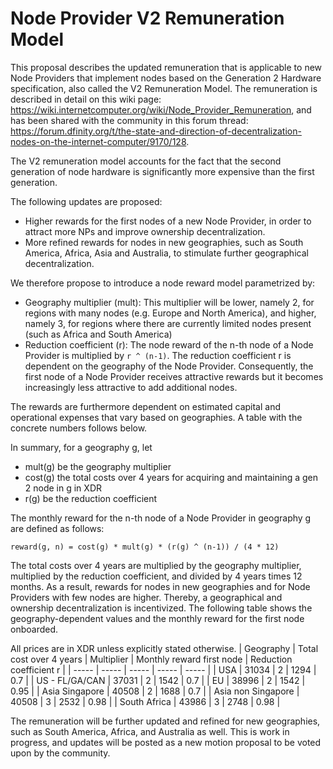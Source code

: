 # Node Provider V2 Remuneration Model

This proposal describes the updated remuneration that is applicable to new Node Providers that implement nodes based on the Generation 2 Hardware specification, also called the V2 Remuneration Model. The remuneration is described in detail on this wiki page: https://wiki.internetcomputer.org/wiki/Node_Provider_Remuneration, and has been shared with the community in this forum thread: https://forum.dfinity.org/t/the-state-and-direction-of-decentralization-nodes-on-the-internet-computer/9170/128.

The V2 remuneration model accounts for the fact that the second generation of node hardware is significantly more expensive than the first generation.

The following updates are proposed:
- Higher rewards for the first nodes of a new Node Provider, in order to attract more NPs and improve ownership decentralization.
- More refined rewards for nodes in new geographies, such as South America, Africa, Asia and Australia, to stimulate further geographical decentralization.

We therefore propose to introduce a node reward model parametrized by:
- Geography multiplier (mult): This multiplier will be lower, namely 2, for regions with many nodes (e.g. Europe and North America), and higher, namely 3, for regions where there are currently limited nodes present (such as Africa and South America)
- Reduction coefficient (r): The node reward of the n-th node of a Node Provider is multiplied by `r ^ (n-1)`. The reduction coefficient r is dependent on the geography of the Node Provider. Consequently, the first node of a Node Provider receives attractive rewards but it becomes increasingly less attractive to add additional nodes.

The rewards are furthermore dependent on estimated capital and operational expenses that vary based on geographies. A table with the concrete numbers follows below.

In summary, for a geography g, let
- mult(g) be the geography multiplier
- cost(g) the total costs over 4 years for acquiring and maintaining a gen 2 node in g in XDR
- r(g) be the reduction coefficient

The monthly reward for the n-th node of a Node Provider in geography g are defined as follows:

```
reward(g, n) = cost(g) * mult(g) * (r(g) ^ (n-1)) / (4 * 12)
```

The total costs over 4 years are multiplied by the geography multiplier, multiplied by the reduction coefficient, and divided by 4 years times 12 months. As a result, rewards for nodes in new geographies and for Node Providers with few nodes are higher. Thereby, a geographical and ownership decentralization is incentivized. The following table shows the geography-dependent values and the monthly reward for the first node onboarded.


All prices are in XDR unless explicitly stated otherwise.
| Geography | Total cost over 4 years | Multiplier | Monthly reward first node | Reduction coefficient r |
| ----- | ----- | ----- | ----- | ----- |
| USA | 31034 | 2 | 1294 | 0.7 |
| US - FL/GA/CAN | 37031 | 2 | 1542 | 0.7 |
| EU | 38996 | 2 | 1542 | 0.95 |
| Asia Singapore | 40508 | 2 | 1688 | 0.7 |
| Asia non Singapore | 40508 | 3 | 2532 | 0.98 |
| South Africa | 43986 | 3 | 2748 | 0.98 |

The remuneration will be further updated and refined for new geographies, such as South America, Africa, and Australia as well. This is work in progress, and updates will be posted as a new motion proposal to be voted upon by the community.
